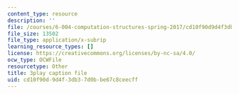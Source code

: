 ```yaml
---
content_type: resource
description: ''
file: /courses/6-004-computation-structures-spring-2017/cd10f90d9d4f3db37d0bbe67c8ceecff_ISaYWm8T8n4.srt
file_size: 13502
file_type: application/x-subrip
learning_resource_types: []
license: https://creativecommons.org/licenses/by-nc-sa/4.0/
ocw_type: OCWFile
resourcetype: Other
title: 3play caption file
uid: cd10f90d-9d4f-3db3-7d0b-be67c8ceecff
---
```

